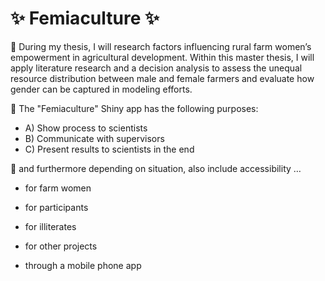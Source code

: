 # ✨ Femiaculture ✨
🌱 During my thesis, I will research factors influencing rural farm women’s empowerment in agricultural development.
Within this master thesis, I will apply literature research and a decision analysis to assess the unequal resource distribution between male and female farmers and evaluate how gender can be captured in modeling efforts. 

💬 The "Femiaculture" Shiny app has the following purposes:

- A) Show process to scientists
- B) Communicate with supervisors
- C) Present results to scientists in the end

💬 and furthermore depending on situation, also include accessibility …

- for farm women 
- for participants
- for illiterates
- for other projects

- through a mobile phone app
